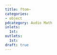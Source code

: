 ```yaml
---
title: ftom~
categories:
- object
pdcategory: Audio Math
inlets:
  1st:
outlets:
  1st:
draft: true
---
```


